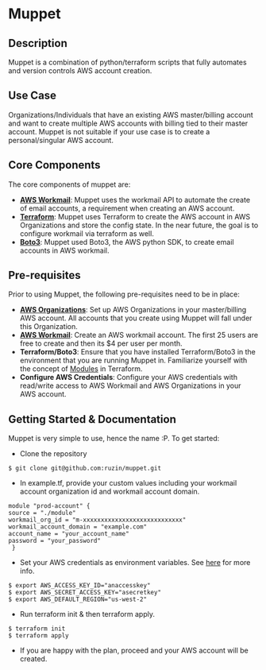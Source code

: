 # Muppet
## Description
Muppet is a combination of python/terraform scripts that fully automates and version controls AWS account creation. 

Use Case
-------------------------------
Organizations/Individuals that have an existing AWS master/billing account and want to create multiple AWS accounts with billing tied to their master account. Muppet is not suitable if your use case is to create a personal/singular AWS account.

Core Components
-------------------------------
The core components of muppet are:

- **[AWS Workmail](https://aws.amazon.com/workmail/)**: Muppet uses the workmail API to automate the create of email accounts, a requirement when creating an AWS account.
- **[Terraform](https://www.terraform.io/)**: Muppet uses Terraform to create the AWS account in AWS Organizations and store the config state. In the near future, the goal is to configure workmail via terraform as well.
- **[Boto3](https://boto3.amazonaws.com/v1/documentation/api/latest/guide/quickstart.html)**: Muppet used Boto3, the AWS python SDK, to create email accounts in AWS workmail.

Pre-requisites
-------------------------------
Prior to using Muppet, the following pre-requisites need to be in place:

- **[AWS Organizations](https://aws.amazon.com/organizations/)**: Set up AWS Organizations in your master/billing AWS account. All accounts that you create using Muppet will fall under this Organization.
- **[AWS Workmail](https://aws.amazon.com/workmail/)**: Create an AWS workmail account. The first 25 users are free to create and then its $4 per user per month.
- **Terraform/Boto3**: Ensure that you have installed Terraform/Boto3 in the environment that you are running Muppet in. Familiarize yourself with the concept of [Modules](https://www.terraform.io/docs/modules/usage.html) in Terraform.
- **Configure AWS Credentials**: Configure your AWS credentials with read/write access to AWS Workmail and AWS Organizations in your AWS account.

Getting Started & Documentation
-------------------------------
Muppet is very simple to use, hence the name :P. To get started:
- Clone the repository
```
$ git clone git@github.com:ruzin/muppet.git
```
- In example.tf, provide your custom values including your workmail account organization id and workmail account domain.
```
module "prod-account" {
source = "./module"
workmail_org_id = "m-xxxxxxxxxxxxxxxxxxxxxxxxxxxx"
workmail_account_domain = "example.com"
account_name = "your_account_name"
password = "your_password"
 }
```
- Set your AWS credentials as environment variables. See [here](https://docs.aws.amazon.com/sdk-for-java/v1/developer-guide/setup-credentials.html) for more info.
```
$ export AWS_ACCESS_KEY_ID="anaccesskey"
$ export AWS_SECRET_ACCESS_KEY="asecretkey"
$ export AWS_DEFAULT_REGION="us-west-2"
```
- Run terraform init & then terraform apply. 
```
$ terraform init
$ terraform apply
```
- If you are happy with the plan, proceed and your AWS account will be created.

